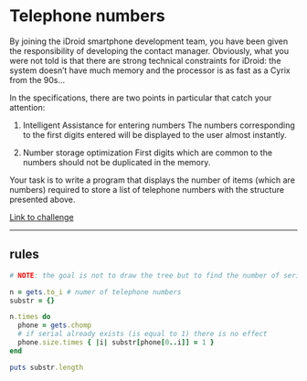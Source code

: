 # Telephone numbers

By joining the iDroid smartphone development team, you have been given the responsibility of developing the contact manager. Obviously, what you were not told is that there are strong technical constraints for iDroid: the system doesn’t have much memory and the processor is as fast as a Cyrix from the 90s...

In the specifications, there are two points in particular that catch your attention:

1. Intelligent Assistance for entering numbers
The numbers corresponding to the first digits entered will be displayed to the user almost instantly.

2. Number storage optimization
First digits which are common to the numbers should not be duplicated in the memory.

Your task is to write a program that displays the number of items (which are numbers) required to store a list of telephone numbers with the structure presented above.

[Link to challenge](https://www.codingame.com/ide/puzzle/telephone-numbers)

---

## rules

```ruby
# NOTE: the goal is not to draw the tree but to find the number of serials needed.

n = gets.to_i # numer of telephone numbers
substr = {}

n.times do
  phone = gets.chomp
  # if serial already exists (is equal to 1) there is no effect
  phone.size.times { |i| substr[phone[0..i]] = 1 }
end

puts substr.length
```

